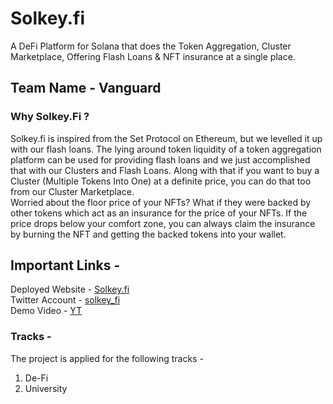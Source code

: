 # Solkey.fi

A DeFi Platform for Solana that does the Token Aggregation, Cluster Marketplace, Offering Flash Loans & NFT insurance at a single place.

## Team Name - Vanguard

### Why Solkey.Fi ?

Solkey.fi is inspired from the Set Protocol on Ethereum, but we levelled it up with our flash loans. The lying around token liquidity of a token aggregation platform can be used for providing flash loans and we just accomplished that with our Clusters and Flash Loans. Along with that if you want to buy a Cluster (Multiple Tokens Into One) at a definite price, you can do that too from our Cluster Marketplace. <br />
Worried about the floor price of your NFTs? What if they were backed by other tokens which act as an insurance for the price of your NFTs. If the price drops below your comfort zone, you can always claim the insurance by burning the NFT and getting the backed tokens into your wallet.

## Important Links - 

Deployed Website - [Solkey.fi](https://solkey-fi-five.vercel.app/) <br />
Twitter Account - [solkey_fi](https://twitter.com/solkey_fi?t=3lZyj-2eOBGrxPRx9n_gTA&s=09) <br />
Demo Video - [YT](https://youtu.be/IJdeIuaIaFY) <br />

### Tracks - 

The project is applied for the following tracks - 

1) De-Fi <br />
2) University <br />
